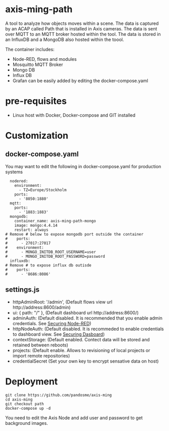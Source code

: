 # axis-ming-path

A tool to analyze how objects moves within a scene.  The data is captured by an ACAP called Path that is installed in Axis cameras.  The data is sent over MQTT to an MQTT broker hosted within the tool.  The data is stored in an InfluxDB and a MongoDB also hosted within the toool.

The container includes:
* Node-RED, flows and modules
* Mosquitto MQTT Broker
* Mongo DB
* Influx DB
* Grafan can be easily added by editing the docker-compose.yaml


# pre-requisites
- Linux host with Docker, Docker-compose and GIT installed

# Customization

## docker-compose.yaml
You may want to edit the following in docker-compose.yaml for production systems

```
  nodered:
    environment:
      - TZ=Europe/Stockholm
    ports:
      - '8050:1880'
  mqtt:
    ports:
      - '1883:1883'
  mongodb:
    container_name: axis-ming-path-mongo
    image: mongo:4.4.14
    restart: always
# Remove # below to expose mongodb port outside the container
#    ports:
#      - 27017:27017
#    environment:
#      - MONGO_INITDB_ROOT_USERNAME=user
#      - MONGO_INITDB_ROOT_PASSWORD=password
  influxdb:
# Remove # to expose influx db outisde  
#    ports:
#      - '8686:8086'  
```

## settings.js
- httpAdminRoot: '/admin',   (Default flows view url http://address:8600/admin)
- ui: { path: "/" },         (Default dashboard url http://address:8600/)
- adminAuth:                 (Default disabled.  It is recommended that you enable admin credentials.  See [Securing Node-RED](https://nodered.org/docs/user-guide/runtime/securing-node-red#editor--admin-api-security))
- httpNodeAuth:              (Default disabled.  It is recommeded to enable credentials to dashboard view. See [Securing Dasboard](https://nodered.org/docs/user-guide/runtime/securing-node-red#http-node-security))
- contextStorage:            (Default enabled.  Contect data will be stored and retained between reboots)
- projects:                  (Default enable.  Allows to revisioning of local projects or import remote repositories)  
- credentialSecret           (Set your own key to encrypt sensative data on host)


# Deployment
```
git clone https://github.com/pandosme/axis-ming
cd axis-ming
git checkout path
docker-compose up -d
```

You need to edit the Axis Node and add user and password to get background images.
